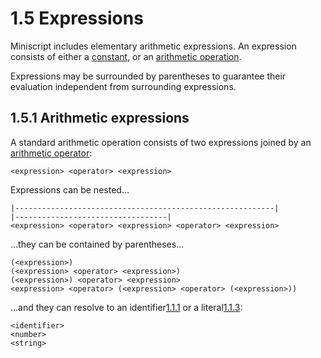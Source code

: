 # 1.5 Expressions
Miniscript includes elementary arithmetic expressions. An expression consists
of either a [constant][1.1.3], or an [arithmetic operation][1.1.4].

Expressions may be surrounded by parentheses to guarantee their
evaluation independent from surrounding expressions.

## 1.5.1 Arithmetic expressions
A standard arithmetic operation consists of two expressions joined by an [arithmetic
operator][1.1.4]:

    <expression> <operator> <expression>

Expressions can be nested...

    |----------------------------------------------------------|
    |----------------------------------|
    <expression> <operator> <expression> <operator> <expression>

...they can be contained by parentheses...

    (<expression>)
    (<expression> <operator> <expression>)
    (<expression>) <operator> <expression>
    <expression> <operator> (<expression> <operator> (<expression>))

...and they can resolve to an identifier[1.1.1] or a literal[1.1.3]:

    <identifier>
    <number>
    <string>

[1.1.1]: 1.1_symbols.md#111-identifiers
[1.1.3]: 1.1_symbols.md#113-constant-literals
[1.1.4]: 1.1_symbols.md#114-arithmetic-operators

